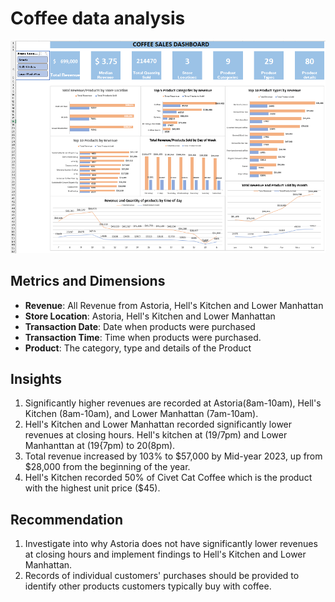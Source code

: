 # Coffee data analysis
![dashboard](assets/images/dashboard.png)

## Metrics and Dimensions
- **Revenue**: All Revenue from Astoria, Hell's Kitchen and Lower Manhattan
- **Store Location**: Astoria, Hell's Kitchen and Lower Manhattan
- **Transaction Date**: Date when products were purchased
- **Transaction Time**: Time when products were purchased.
- **Product**: The category, type and details of the Product

## Insights 
1. Significantly higher revenues are recorded at Astoria(8am-10am), Hell's Kitchen (8am-10am), and Lower Manhattan (7am-10am).
2. Hell's Kitchen and Lower Manhattan recorded significantly lower revenues at closing hours. 
Hell's kitchen at (19/7pm) and Lower Manhanttan at (19{7pm) to 20(8pm).
3. Total revenue increased by 103% to $57,000 by Mid-year 2023, up from $28,000 from the beginning of the year.
4. Hell's Kitchen recorded 50% of Civet Cat Coffee which is the product with the highest unit price ($45).

## Recommendation
1. Investigate into why Astoria does not have significantly lower revenues at closing hours and implement findings to Hell's Kitchen and Lower Manhattan.
2. Records of individual customers' purchases should be provided to identify other products customers typically buy with coffee. 
